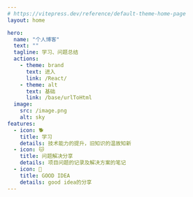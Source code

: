 ```yaml
---
# https://vitepress.dev/reference/default-theme-home-page
layout: home

hero:
  name: "个人博客"
  text: ""
  tagline: 学习、问题总结
  actions:
    - theme: brand
      text: 进入
      link: /React/
    - theme: alt
      text: 基础
      link: /base/urlToHtml
  image: 
    src: /image.png
    alt: sky
features:
  - icon: 🐕
    title: 学习
    details: 技术能力的提升，旧知识的温故知新
  - icon: 🐱
    title: 问题解决分享
    details: 项目问题的记录及解决方案的笔记
  - icon: 🚗
    title: GOOD IDEA
    details: good idea的分享
---
```


<style>
:root {
  --vp-home-hero-name-color: transparent;
  --vp-home-hero-name-background: -webkit-linear-gradient(120deg, #bd34fe 30%, #41d1ff);

  --vp-home-hero-image-background-image: linear-gradient(-45deg, #bd34fe 50%, #47caff 50%);
  --vp-home-hero-image-filter: blur(44px);
}

@media (min-width: 640px) {
  :root {
    --vp-home-hero-image-filter: blur(56px);
  }
}

@media (min-width: 960px) {
  :root {
    --vp-home-hero-image-filter: blur(68px);
  }
}
</style>
